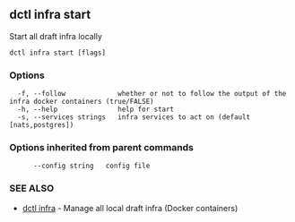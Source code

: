 ## dctl infra start

Start all draft infra locally

```
dctl infra start [flags]
```

### Options

```
  -f, --follow             whether or not to follow the output of the infra docker containers (true/FALSE)
  -h, --help               help for start
  -s, --services strings   infra services to act on (default [nats,postgres])
```

### Options inherited from parent commands

```
      --config string   config file
```

### SEE ALSO

* [dctl infra](dctl_infra.md)	 - Manage all local draft infra (Docker containers)

